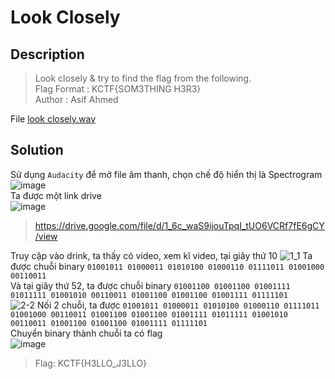 # Look Closely
## Description
> Look closely & try to find the flag from the following.           
> Flag Format : KCTF{SOM3THING H3R3}           
> Author : Asif Ahmed              

File [look closely.wav](https://github.com/Butterflies4/KnightCTF2022/edit/main/Misc/Look%20Closely/look%20closely.wav)
## Solution
Sử dụng `Audacity` để mở file âm thanh, chọn chế độ hiển thị là Spectrogram          
![image](https://user-images.githubusercontent.com/62021009/150679972-abef84ea-2dd5-4d9a-92e7-5ba5e8672c69.png)       
Ta được một link drive      
![image](https://user-images.githubusercontent.com/62021009/150679999-e0e97920-8e03-45a8-b245-bb853445f746.png)
> https://drive.google.com/file/d/1_6c_waS9ijouTpqI_tUO6VCRf7fE6gCY/view     

Truy cập vào drink, ta thấy có video, xem kĩ video, tại giây thứ 10
![1_1](https://user-images.githubusercontent.com/62021009/150680210-066d9fce-c506-49f5-9672-a68ba81b7238.png)
Ta được chuỗi binary `01001011 01000011 01010100 01000110 01111011 01001000 00110011`          
Và tại giây thứ 52, ta được chuỗi binary `01001100 01001100 01001111 01011111 01001010 00110011 01001100 01001100 01001111 01111101`       
![2-2](https://user-images.githubusercontent.com/62021009/150680850-c62a9eff-fbd3-4ac8-89bf-0831c61a28f1.png)
Nối 2 chuỗi, ta được `01001011 01000011 01010100 01000110 01111011 01001000 00110011 01001100 01001100 01001111 01011111 01001010 00110011 01001100 01001100 01001111 01111101`     
Chuyển binary thành chuỗi ta có flag        
![image](https://user-images.githubusercontent.com/62021009/150680901-efc68876-f362-4201-8b27-558fb3517d38.png)           
> Flag: KCTF{H3LLO_J3LLO}

